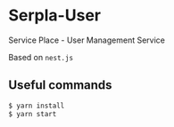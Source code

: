 # Serpla-User
Service Place - User Management Service

Based on `nest.js`


## Useful commands

```bash
$ yarn install
$ yarn start
```
